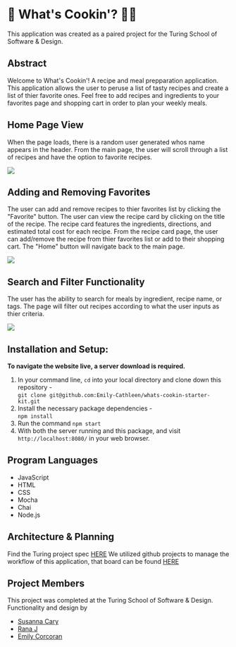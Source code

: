 # 🍝  What's Cookin'? 🧑‍🍳 

This application was created as a paired project for the Turing School of Software & Design.

## Abstract

Welcome to What's Cookin'! A recipe and meal prepparation application. This application allows the user to peruse a list of tasty recipes and create a list of thier favorite ones. Feel free to add recipes and ingredients to your favorites page and shopping cart in order to plan your weekly meals.



## Home Page View

When the page loads, there is a random user generated whos name appears in the header. From the main page, the user will scroll through a list of recipes and have the option to favorite recipes. 

![](https://media.giphy.com/media/ZViOXCc93bAggPAn4u/giphy.gif)

## Adding and Removing Favorites 

The user can add and remove recipes to thier favorites list by clicking the "Favorite" button. 
The user can view the recipe card by clicking on the title of the recipe. The recipe card features the ingredients, directions, and estimated total cost for each recipe. From the recipe card page, the user can add/remove the recipe from thier favorites list or add to their shopping cart. 
The "Home" button will navigate back to the main page. 

![](https://media.giphy.com/media/DHJSalZSwyFh0ZOXrK/giphy.gif)

## Search and Filter Functionality 

The user has the ability to search for meals by ingredient, recipe name, or tags. The page will filter out recipes according to what the user inputs as thier criteria. 

![](https://media.giphy.com/media/mR3rPp1FSuVU5btjqD/giphy.gif)

## Installation and Setup:
**To navigate the website live, a server download is required.**
 1. In your command line, `cd` into your local directory and clone down this repository -<br>
   `git clone git@github.com:Emily-Cathleen/whats-cookin-starter-kit.git`
 2. Install the necessary package dependencies - <br>
   `npm install`
 3. Run the command `npm start` 
 4. With both the server running and this package, and visit `http://localhost:8080/` in your web browser.

## Program Languages
* JavaScript
* HTML
* CSS
* Mocha
* Chai
* Node.js

## Architecture & Planning

Find the Turing project spec [HERE](https://frontend.turing.edu/projects/whats-cookin-part-one.html)
We utilized github projects to manage the workflow of this application, that board can be found [HERE](https://github.com/Emily-Cathleen/whats-cookin/projects/1)

## Project Members
This project was completed at the Turing School of Software & Design. Functionality and design by
* [Susanna Cary](https://github.com/susannaopal)
* [Rana J](https://github.com/rjur11)
* [Emily Corcoran](https://github.com/Emily-Cathleen)
